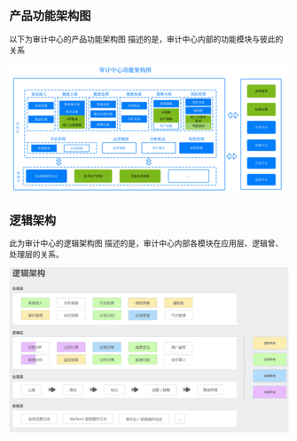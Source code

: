 <h2>产品功能架构图</h2>
以下为审计中心的产品功能架构图
描述的是，审计中心内部的功能模块与彼此的关系

![alt text](./functional%20architecture.png)


<h2>逻辑架构</h2>
此为审计中心的逻辑架构图
描述的是，审计中心内部各模块在应用层、逻辑曾、处理层的关系。

![alt text](./logical%20architecture.png)